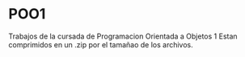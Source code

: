 # POO1
Trabajos de la cursada de Programacion Orientada a Objetos 1
Estan comprimidos en un .zip por el tamañao de los archivos.
